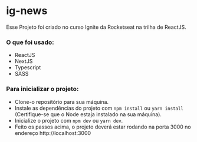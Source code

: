 # ig-news
Esse Projeto foi criado no curso Ignite da Rocketseat na trilha de ReactJS.

### O que foi usado:
* ReactJS
* NextJS
* Typescript
* SASS

### Para inicializar o projeto:
* Clone-o repositório para sua máquina.
* Instale as dependências do projeto com `npm install` ou `yarn install` (Certifique-se que o Node estaja instalado na sua máquina).
* Inicialize o projeto com `npm dev` ou `yarn dev`.
* Feito os passos acima, o projeto deverá estar rodando na porta 3000 no endereço http://localhost:3000

